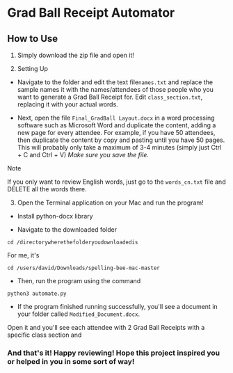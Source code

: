 # Grad Ball Receipt Automator

## How to Use

1. Simply download the zip file and open it!

  






2. Setting Up

- Navigate to the folder and edit the text file```names.txt``` and replace the sample names it with the names/attendees of those people who you want to generate a Grad Ball Receipt for. Edit ```class_section.txt```, replacing it with your actual words.


- Next, open the file ```Final_GradBall Layout.docx``` in a word processing software such as Microsoft Word and duplicate the content, adding a new page for every attendee. For example, if you have 50 attendees, then duplicate the content by copy and pasting until you have 50 pages. This will probably only take a maximum of 3-4 minutes (simply just Ctrl + C and Ctrl + V)
*Make sure you save the file.*





> [!NOTE]  
> If you only want to review English words, just go to the ```words_cn.txt``` file and DELETE all the words there.





3. Open the Terminal application on your Mac and run the program!



- Install python-docx library

- Navigate to the downloaded folder

```
cd /directorywherethefolderyoudownloadedis
```

For me, it's 
```
cd /users/david/Downloads/spelling-bee-mac-master
```

- Then, run the program using the command 
```
python3 automate.py
```




- If the program finished running successfully, you'll see a document in your folder called ```Modified_Document.docx```.

 Open it and you'll see each attendee with 2 Grad Ball Receipts with a specific class section and 


### And that's it! Happy reviewing! Hope this project inspired you or helped in you in some sort of way!
